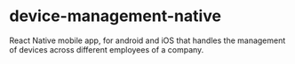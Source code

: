 # device-management-native

<p>React Native mobile app, for android and iOS that handles the management of devices across different employees of a company.</p>
